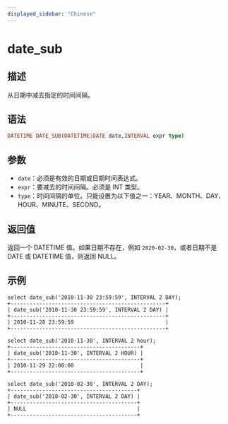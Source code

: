 ```yaml
---
displayed_sidebar: "Chinese"
---
```


# date_sub

## 描述

从日期中减去指定的时间间隔。

## 语法

```Haskell
DATETIME DATE_SUB(DATETIME|DATE date,INTERVAL expr type)
```

## 参数

- `date`：必须是有效的日期或日期时间表达式。
- `expr`：要减去的时间间隔。必须是 INT 类型。
- `type`：时间间隔的单位。只能设置为以下值之一：YEAR、MONTH、DAY、HOUR、MINUTE、SECOND。

## 返回值

返回一个 DATETIME 值。如果日期不存在，例如 `2020-02-30`，或者日期不是 DATE 或 DATETIME 值，则返回 NULL。

## 示例

```Plain Text
select date_sub('2010-11-30 23:59:59', INTERVAL 2 DAY);
+-------------------------------------------------+
| date_sub('2010-11-30 23:59:59', INTERVAL 2 DAY) |
+-------------------------------------------------+
| 2010-11-28 23:59:59                             |
+-------------------------------------------------+

select date_sub('2010-11-30', INTERVAL 2 hour);
+-----------------------------------------+
| date_sub('2010-11-30', INTERVAL 2 HOUR) |
+-----------------------------------------+
| 2010-11-29 22:00:00                     |
+-----------------------------------------+

select date_sub('2010-02-30', INTERVAL 2 DAY);
+----------------------------------------+
| date_sub('2010-02-30', INTERVAL 2 DAY) |
+----------------------------------------+
| NULL                                   |
+----------------------------------------+
```